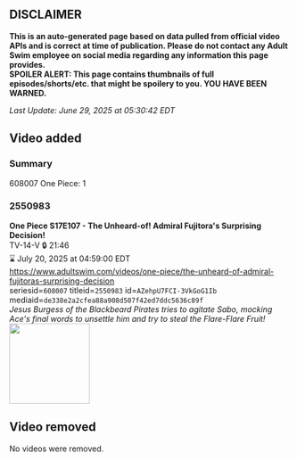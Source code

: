 ## DISCLAIMER
**This is an auto-generated page based on data pulled from official video APIs and is correct at time of publication. Please do not contact any Adult Swim employee on social media regarding any information this page provides.**  
**SPOILER ALERT: This page contains thumbnails of full episodes/shorts/etc. that might be spoilery to you. YOU HAVE BEEN WARNED.**  

_Last Update: June 29, 2025 at 05:30:42 EDT_
## Video added
### Summary
608007 One Piece: 1  
### 2550983
**One Piece S17E107 - The Unheard-of! Admiral Fujitora's Surprising Decision!**  
TV-14-V 🔒 21:46  
⌛ July 20, 2025 at 04:59:00 EDT  
https://www.adultswim.com/videos/one-piece/the-unheard-of-admiral-fujitoras-surprising-decision  
seriesid=`608007` titleid=`2550983` id=`AZehpU7FCI-3VkGoG1Ib` mediaid=`de338e2a2cfea88a908d507f42ed7ddc5636c89f`  
_Jesus Burgess of the Blackbeard Pirates tries to agitate Sabo, mocking Ace's final words to unsettle him and try to steal the Flare-Flare Fruit!_  
<a href="https://media.cdn.adultswim.com/uploads/20250625/thumbnails/2_256252013290-OP735_01.jpg"><img src="https://media.cdn.adultswim.com/uploads/20250625/thumbnails/2_256252013290-OP735_01.jpg" height="144px" /></a>
## Video removed
No videos were removed.  
